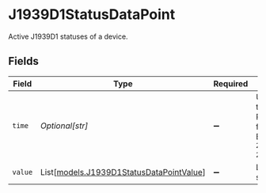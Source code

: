 # J1939D1StatusDataPoint

Active J1939D1 statuses of a device.


## Fields

| Field                                                                                | Type                                                                                 | Required                                                                             | Description                                                                          | Example                                                                              |
| ------------------------------------------------------------------------------------ | ------------------------------------------------------------------------------------ | ------------------------------------------------------------------------------------ | ------------------------------------------------------------------------------------ | ------------------------------------------------------------------------------------ |
| `time`                                                                               | *Optional[str]*                                                                      | :heavy_minus_sign:                                                                   | UTC timestamp in RFC 3339 format. Example: `2020-01-27T07:06:25Z`.                   | 2020-01-27T07:06:25Z                                                                 |
| `value`                                                                              | List[[models.J1939D1StatusDataPointValue](../models/j1939d1statusdatapointvalue.md)] | :heavy_minus_sign:                                                                   | List of active statuses.                                                             |                                                                                      |